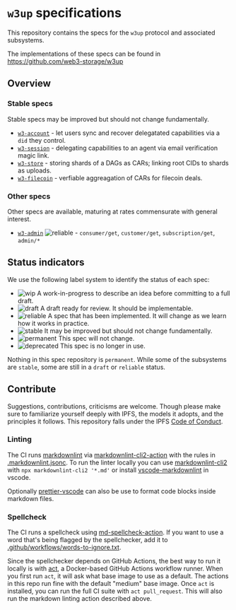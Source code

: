 # `w3up` specifications

This repository contains the specs for the `w3up` protocol and associated subsystems.

The implementations of these specs can be found in <https://github.com/web3-storage/w3up>

## Overview

### Stable specs

Stable specs may be improved but should not change fundamentally.

- [`w3-account`](./w3-account.md) - let users sync and recover delegatated capabilities via a `did` they control.
- [`w3-session`](./w3-session.md) - delegating capabilities to an agent via email verification magic link.
- [`w3-store`](./w3-store.md) - storing shards of a DAGs as CARs; linking root CIDs to shards as uploads.
- [`w3-filecoin`](./w3-filecoin.md) - verfiable aggreagation of CARs for filecoin deals.

### Other specs

Other specs are available, maturing at rates commensurate with general interest.

- [`w3-admin`](./w3-admin.md) ![reliable](https://img.shields.io/badge/status-reliable-green.svg?style=flat-square) - `consumer/get`, `customer/get`, `subscription/get`, `admin/*`

## Status indicators

We use the following label system to identify the status of each spec:

- ![wip](https://img.shields.io/badge/status-wip-orange.svg?style=flat-square) A work-in-progress to describe an idea before committing to a full draft.
- ![draft](https://img.shields.io/badge/status-draft-yellow.svg?style=flat-square) A draft ready for review. It should be implementable.
- ![reliable](https://img.shields.io/badge/status-reliable-green.svg?style=flat-square) A spec that has been implemented. It will change as we learn how it works in practice.
- ![stable](https://img.shields.io/badge/status-stable-brightgreen.svg?style=flat-square) It may be improved but should not change fundamentally.
- ![permanent](https://img.shields.io/badge/status-permanent-blue.svg?style=flat-square) This spec will not change.
- ![deprecated](https://img.shields.io/badge/status-deprecated-red.svg?style=flat-square) This spec is no longer in use.

Nothing in this spec repository is `permanent`. While some of the subsystems are `stable`, some are still in a `draft` or `reliable` status.

## Contribute

Suggestions, contributions, criticisms are welcome. Though please make sure to familiarize yourself deeply with IPFS, the models it adopts, and the principles it follows.
This repository falls under the IPFS [Code of Conduct](https://github.com/ipfs/community/blob/master/code-of-conduct.md).

### Linting

The CI runs [markdownlint](https://github.com/DavidAnson/markdownlint) via [markdownlint-cli2-action](https://github.com/marketplace/actions/markdownlint-cli2-action) with the rules in [.markdownlint.jsonc](.markdownlint.jsonc). To run the linter locally you can use [markdownlint-cli2](https://github.com/DavidAnson/markdownlint-cli2) with `npx markdownlint-cli2 '*.md'` or install [vscode-markdownlint](https://marketplace.visualstudio.com/items?itemName=DavidAnson.vscode-markdownlint) in vscode.

Optionally [prettier-vscode](https://github.com/prettier/prettier-vscode) can also be use to format code blocks inside markdown files.

### Spellcheck

The CI runs a spellcheck using [md-spellcheck-action](https://github.com/matheus23/md-spellcheck-action). If you want to use a word that's being flagged by the spellchecker, add it to [.github/workflows/words-to-ignore.txt](./.github/workflows/words-to-ignore.txt).

Since the spellchecker depends on GitHub Actions, the best way to run it locally is with [act](https://github.com/nektos/act), a Docker-based GitHub Actions workflow runner. When you first run `act`, it will ask what base image to use as a default. The actions in this repo run fine with the default "medium" base image. Once `act` is installed, you can run the full CI suite with `act pull_request`. This will also run the markdown linting action described above.

